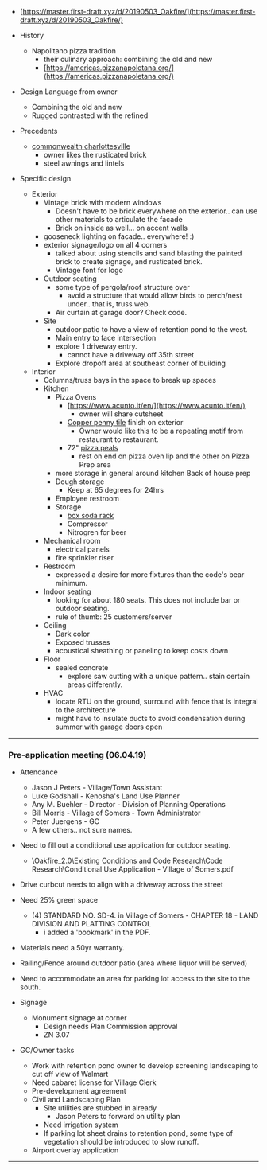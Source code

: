  - [https://master.first-draft.xyz/d/20190503_Oakfire/](https://master.first-draft.xyz/d/20190503_Oakfire/)
 - History
	 - Napolitano pizza tradition
		 - their culinary approach: combining the old and new
		 - [https://americas.pizzanapoletana.org/](https://americas.pizzanapoletana.org/)
 - Design Language from owner
	 - Combining the old and new
	 - Rugged contrasted with the refined
 -  Precedents
	 - [commonwealth charlottesville]([https://www.google.com/search?q=commonwealth+charlottesville&source=lnms&tbm=isch&sa=X&ved=0ahUKEwjswseOhIDiAhUHRK0KHSWBDNcQ_AUIECgD&biw=1920&bih=888](https://www.google.com/search?q=commonwealth+charlottesville&source=lnms&tbm=isch&sa=X&ved=0ahUKEwjswseOhIDiAhUHRK0KHSWBDNcQ_AUIECgD&biw=1920&bih=888))
		 - owner likes the rusticated brick
		 - steel awnings and lintels

 - Specific design 
	 - Exterior
		 - Vintage brick with modern windows
			 - Doesn't have to be brick everywhere on the exterior.. can use other materials to articulate the facade
			 - Brick on inside as well... on accent walls
		 - gooseneck lighting on facade.. everywhere! :)
		 - exterior signage/logo on all 4 corners
			 - talked about using stencils and sand blasting the painted brick to create signage, and rusticated brick.
			 - Vintage font for logo
		 - Outdoor seating
			 - some type of pergola/roof structure over
				 - avoid a structure that would allow birds to perch/nest under.. that is, truss web.
			 - Air curtain at garage door?  Check code.
		 - Site
			 - outdoor patio to have a view of retention pond to the west.
			 - Main entry to face intersection
			 - explore 1 driveway entry.
				 - cannot have a driveway off 35th street
			 - Explore dropoff area at southeast corner of building
	 - Interior
		 - Columns/truss bays in the space to break up spaces
		 -  Kitchen
			 - Pizza Ovens
				 - [https://www.acunto.it/en/](https://www.acunto.it/en/) 
					 - owner will share cutsheet
				 - [Copper penny tile]([https://www.google.com/search?biw=1920&bih=937&tbm=isch&sa=1&ei=H4bMXJ2cH4b4tAX806LACg&q=copper+penny+tile&oq=copper+penny+tile&gs_l=img.3..0l2j0i8i30j0i24l3.3834.4622..4784...0.0..0.139.888.0j7......1....1..gws-wiz-img.......0i7i30j0i8i7i30.28JobHyrgAM](https://www.google.com/search?biw=1920&bih=937&tbm=isch&sa=1&ei=H4bMXJ2cH4b4tAX806LACg&q=copper+penny+tile&oq=copper+penny+tile&gs_l=img.3..0l2j0i8i30j0i24l3.3834.4622..4784...0.0..0.139.888.0j7......1....1..gws-wiz-img.......0i7i30j0i8i7i30.28JobHyrgAM)) finish on exterior
					 - Owner would like this to be a repeating motif from restaurant to restaurant.
				 - 72" [pizza peals]([https://www.google.com/search?biw=1920&bih=888&tbm=isch&sa=1&ei=_YbMXMjqI_DO0PEPwoqH2AE&q=pizza+peels&oq=pizza+peels&gs_l=img.3..0j0i24j0i10i24j0i24l4.38988.38988..39309...0.0..0.132.132.0j1......1....1..gws-wiz-img.jxgxwqETga0](https://www.google.com/search?biw=1920&bih=888&tbm=isch&sa=1&ei=_YbMXMjqI_DO0PEPwoqH2AE&q=pizza+peels&oq=pizza+peels&gs_l=img.3..0j0i24j0i10i24j0i24l4.38988.38988..39309...0.0..0.132.132.0j1......1....1..gws-wiz-img.jxgxwqETga0))
					 - rest on end on pizza oven lip and the other on Pizza Prep area
			 - more storage in general around kitchen
		Back of house prep
			 - Dough storage
				 - Keep at 65 degrees for 24hrs
			 - Employee restroom
			 - Storage
				 - [box soda rack]([https://www.google.com/search?biw=1920&bih=888&tbm=isch&sa=1&ei=UInMXNXxC8actAXgpIWYDg&q=box+soda+rack+restaurant&oq=box+soda+rack+restaurant&gs_l=img.3...27648.29458..29634...0.0..0.126.1322.0j11......1....1..gws-wiz-img.QA8hBNwF0Gg](https://www.google.com/search?biw=1920&bih=888&tbm=isch&sa=1&ei=UInMXNXxC8actAXgpIWYDg&q=box+soda+rack+restaurant&oq=box+soda+rack+restaurant&gs_l=img.3...27648.29458..29634...0.0..0.126.1322.0j11......1....1..gws-wiz-img.QA8hBNwF0Gg))
				 - Compressor
				 - Nitrogren for beer
		 - Mechanical room
			 - electrical panels
			 - fire sprinkler riser
		 - Restroom
			 - expressed a desire for more fixtures than the code's bear minimum. 
		 - Indoor seating
			 - looking for about 180 seats. This does not include bar or outdoor seating.
			 - rule of thumb: 25 customers/server
		 - Ceiling
			 - Dark color
			 - Exposed trusses
			 - acoustical sheathing or paneling to keep costs down
		 - Floor
			 - sealed concrete
				 - explore saw cutting with a unique pattern.. stain certain areas differently.
		 - HVAC
			 - locate RTU on the ground, surround with fence that is integral to the architecture
			 - might have to insulate ducts to avoid condensation during summer with garage doors open


---

### Pre-application meeting (06.04.19)

- Attendance
	- Jason J Peters - Village/Town Assistant
	- Luke Godshall - Kenosha's Land Use Planner
	- Any M. Buehler - Director - Division of Planning Operations
	- Bill Morris - Village of Somers - Town Administrator
	- Peter Juergens - GC 
	- A few others.. not sure names.

- Need to fill out a conditional use application for outdoor seating. 
	- \Oakfire_2.0\Existing Conditions and Code Research\Code Research\Conditional Use Application - Village of Somers.pdf
- Drive curbcut needs to align with a driveway across the street
- Need 25% green space
	- (4)  STANDARD NO. SD-4. in Village of Somers - CHAPTER 18 - LAND DIVISION AND PLATTING CONTROL
		- i added a 'bookmark' in the PDF.
- Materials need a 50yr warranty.
- Railing/Fence around outdoor patio (area where liquor will be served)
- Need to accommodate an area for parking lot access to the site to the south.
- Signage
	- Monument signage at corner
		- Design needs Plan Commission approval 
		- ZN 3.07

- GC/Owner tasks
	- Work with retention pond owner to develop screening landscaping to cut off view of Walmart
	- Need cabaret license for Village Clerk
	- Pre-development agreement
	- Civil and Landscaping Plan
		- Site utilities are stubbed in already
			- Jason Peters to forward on utility plan
	  	- Need irrigation system
		- If parking lot sheet drains to retention pond, some type of vegetation should be introduced to slow runoff. 
	- Airport overlay application

---
<!--stackedit_data:
eyJoaXN0b3J5IjpbLTU3MzExNTc3MSwyMDQ4MzMyNzIsMjI3NT
gxMDEwLC00MzY1MjY1NzcsMTYyMjM2MTE3OSwxOTg3MDc5NTAz
LC01MDg0ODkwLDIwNzQ5NDE4MDAsMTM5NzgyNjE5OCwtNDA1MD
M5NzM1LC0zMjExOTM3NywyMDUyOTQzODEzLDEwNjIzOTk4Nzcs
MTM4MTI5ODQ1NywxNjM0NDMzNjAzLC0xNzI2OTE4NjE1LC0xMT
U2OTY4NDQwLC0xMjU0OTIzNzQ2LDE4Nzc5MDI4NzksMTU0NjUw
MzczMV19
-->